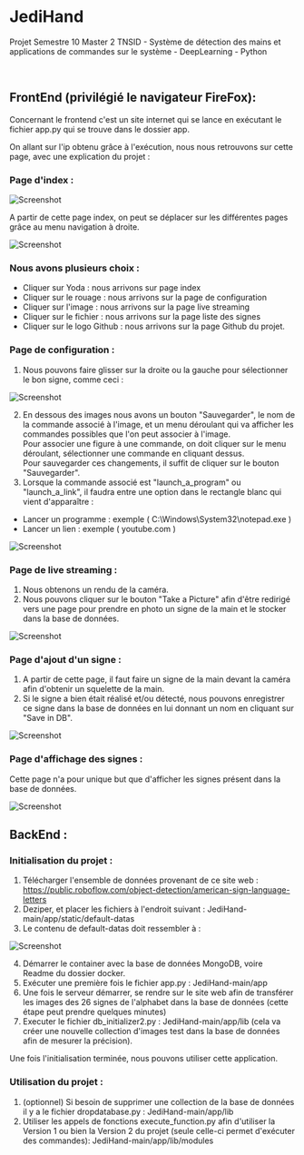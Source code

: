 # JediHand
Projet Semestre 10 Master 2 TNSID - Système de détection des mains et applications de commandes sur le système - DeepLearning - Python

<br />

## FrontEnd (privilégié le navigateur FireFox):
Concernant le frontend c'est un site internet qui se lance en exécutant le fichier app.py qui se trouve dans le dossier app.

On allant sur l'ip obtenu grâce à l'exécution, nous nous retrouvons sur cette page, avec une explication du projet :<br />

### Page d'index :

![Screenshot](images/page_index.png)

A partir de cette page index, on peut se déplacer sur les différentes pages grâce au menu navigation à droite.

![Screenshot](images/navbar.png) 

### Nous avons plusieurs choix : 
  * Cliquer sur Yoda : nous arrivons sur page index
  * Cliquer sur le rouage : nous arrivons sur la page de configuration
  * Cliquer sur l'image : nous arrivons sur la page live streaming
  * Cliquer sur le fichier : nous arrivons sur la page liste des signes
  * Cliquer sur le logo Github : nous arrivons sur la page Github du projet.

### Page de configuration :

1. Nous pouvons faire glisser sur la droite ou la gauche pour sélectionner le bon signe, comme ceci :<br />

![Screenshot](images/configuration.png)

2. En dessous des images nous avons un bouton "Sauvegarder", le nom de la commande associé à l'image, et un menu déroulant qui va afficher les commandes possibles que l'on peut associer à l'image.<br />
Pour associer une figure à une commande, on doit cliquer sur le menu déroulant, sélectionner une commande en cliquant dessus.<br />
Pour sauvegarder ces changements, il suffit de cliquer sur le bouton "Sauvegarder".
3. Lorsque la commande associé est "launch_a_program" ou "launch_a_link", il faudra entre une option dans le rectangle blanc qui vient d'apparaître :
 * Lancer un programme : exemple ( C:\Windows\System32\notepad.exe )
 * Lancer un lien : exemple ( youtube.com )

![Screenshot](images/dropdown_menu.png)


### Page de live streaming :

1. Nous obtenons un rendu de la caméra.
2. Nous pouvons cliquer sur le bouton "Take a Picture" afin d'être redirigé vers une page pour prendre en photo un signe de la main et le stocker dans la base de données.<br />

![Screenshot](images/streaming.png)

### Page d'ajout d'un signe :

1. A partir de cette page, il faut faire un signe de la main devant la caméra afin d'obtenir un squelette de la main.
2. Si le signe a bien était réalisé et/ou détecté, nous pouvons enregistrer ce signe dans la base de données en lui donnant un nom en cliquant sur "Save in DB".<br />

![Screenshot](images/add_sign.png)

### Page d'affichage des signes :

Cette page n'a pour unique but que d'afficher les signes présent dans la base de données.<br />

![Screenshot](images/list_signs.png)



## BackEnd :

### Initialisation du projet :

1. Télécharger l'ensemble de données provenant de ce site web : https://public.roboflow.com/object-detection/american-sign-language-letters
2. Deziper, et placer les fichiers à l'endroit suivant : JediHand-main/app/static/default-datas
3. Le contenu de default-datas doit ressembler à : <br />

![Screenshot](images/folder.png)

4. Démarrer le container avec la base de données MongoDB, voire Readme du dossier docker.
5. Exécuter une première fois le fichier app.py : JediHand-main/app
6. Une fois le serveur démarrer, se rendre sur le site web afin de transférer les images des 26 signes de l'alphabet dans la base de données (cette étape peut prendre quelques minutes)
7. Executer le fichier db_initializer2.py : JediHand-main/app/lib (cela va créer une nouvelle collection d'images test dans la base de données afin de mesurer la précision).

Une fois l'initialisation terminée, nous pouvons utiliser cette application.

### Utilisation du projet :

1. (optionnel) Si besoin de supprimer une collection de la base de données il y a le fichier dropdatabase.py : JediHand-main/app/lib
2. Utiliser les appels de fonctions execute_function.py afin d'utiliser la Version 1 ou bien la Version 2 du projet (seule celle-ci permet d'exécuter des commandes): JediHand-main/app/lib/modules

